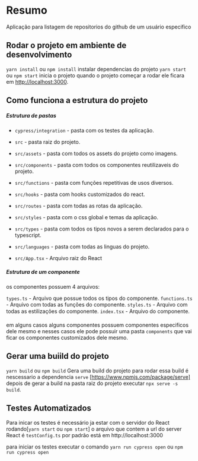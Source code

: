 # Resumo

Aplicação para listagem de repositorios do github de um usuário especifico

## Rodar o projeto em ambiente de desenvolvimento

`yarn install` ou `npm install` instalar dependencias do projeto
`yarn start` ou `npm start` inicia o projeto
quando o projeto começar a rodar ele ficara em [http://localhost:3000](http://localhost:3000).

## Como funciona a estrutura do projeto

##### Estrutura de pastas

* `cypress/integration` - pasta com os testes da aplicação.

* `src` - pasta raiz do projeto.
* `src/assets` - pasta com todos os assets do projeto como imagens.
* `src/components` - pasta com todos os componentes reutilizaveis do projeto.
* `src/functions` - pasta com funções repetitivas de usos diversos.
* `src/hooks` - pasta com hooks customizados do react.
* `src/routes` - pasta com todas as rotas da aplicação.
* `src/styles` - pasta com o css global e temas da aplicação.
* `src/types` - pasta com todos os tipos novos a serem declarados para o typescript.
* `src/languages` - pasta com todas as linguas do projeto.
* `src/App.tsx` - Arquivo raiz do React

##### Estrutura de um componente

os componentes possuem 4 arquivos:

`types.ts` - Arquivo que possue todos os tipos do componente.
`functions.ts` - Arquivo com todas as funções do componente.
`styles.ts` - Arquivo com todas as estilizações do componente.
`index.tsx` - Arquivo do componente.

em alguns casos alguns componentes possuem componentes especificos dele mesmo e nesses
casos ele pode possuir uma pasta `components` que vai ficar os componentes customizados dele mesmo.


## Gerar uma buiild do projeto

`yarn build` ou `npm build` Gera uma build do projeto
para rodar essa build é nescessario a dependencia `serve` [https://www.npmjs.com/package/serve]
depois de gerar a build na pasta raiz do projeto executar `npx serve -s build`.

## Testes Automatizados

Para inicar os testes é necessário ja estar com o servidor do React rodando[`yarn start` ou `npm start`]
o arquivo que contem a url do server React é `testConfig.ts` por padrão está em http://localhost:3000

para iniciar os testes executar o comando `yarn run cypress open` ou `npm run cypress open`
